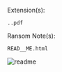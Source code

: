 Extension(s): 
```
..pdf
```
Ransom Note(s): 
```
READ__ME.html
```
![readme](https://github.com/user-attachments/assets/704a85ef-773b-4675-babf-ade26e8e6a54)
